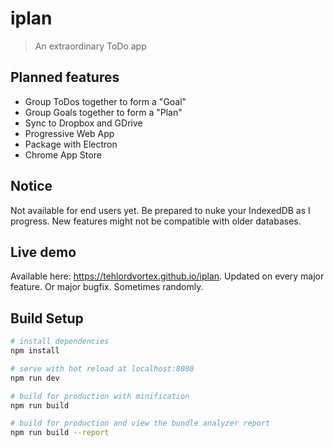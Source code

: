 # iplan

> An extraordinary ToDo app

## Planned features

* Group ToDos together to form a "Goal"
* Group Goals together to form a "Plan"
* Sync to Dropbox and GDrive
* Progressive Web App
* Package with Electron
* Chrome App Store


## Notice

Not available for end users yet. Be prepared to nuke your IndexedDB as I progress.
New features might not be compatible with older databases.

## Live demo
Available here: https://tehlordvortex.github.io/iplan.
Updated on every major feature. Or major bugfix. Sometimes randomly.


## Build Setup

``` bash
# install dependencies
npm install

# serve with hot reload at localhost:8080
npm run dev

# build for production with minification
npm run build

# build for production and view the bundle analyzer report
npm run build --report
```

